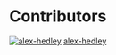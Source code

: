 # Contributors

[![alex-hedley](https://avatars3.githubusercontent.com/u/79629950?s=50&v=4)](https://github.com/alex-hedley/)
[alex-hedley](https://github.com/alex-hedley/)

<!-- [![AlexHedley](https://avatars3.githubusercontent.com/u/1573469?s=50&v=4)](https://github.com/AlexHedley/)
[AlexHedley](https://github.com/AlexHedley/) -->
